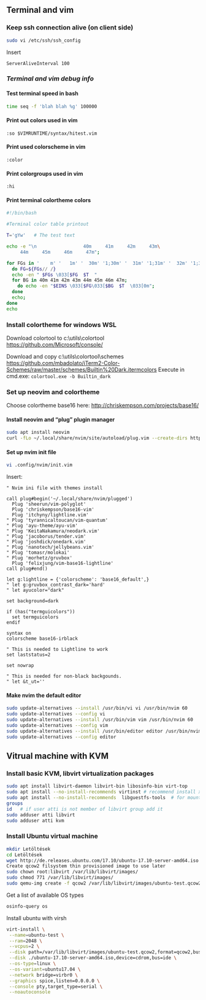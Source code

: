 
## Terminal and vim

### Keep ssh connection alive (on client side)
``` Bash
sudo vi /etc/ssh/ssh_config
```
Insert
```
ServerAliveInterval 100
```

### _Terminal and vim debug info_
#### Test terminal speed in bash
``` Bash
time seq -f 'blah blah %g' 100000
```
#### Print out colors used in vim
``` vim
:so $VIMRUNTIME/syntax/hitest.vim
```
#### Print used colorscheme in vim
``` vim
:color
```
#### Print colorgroups used in vim
``` vim
:hi
```
#### Print terminal  colortheme colors
``` Bash
#!/bin/bash

#Terminal color table printout

T='gYw'   # The test text

echo -e "\n                 40m     41m     42m     43m\
     44m     45m     46m     47m";

for FGs in '    m' '   1m' '  30m' '1;30m' '  31m' '1;31m' '  32m' '1;32m' '  33m' '1;33m' '  34m' '1;34m' '  35m' '1;35m'  '  36m' '1;36m' '  37m' '1;37m';
  do FG=${FGs// /}
  echo -en " $FGs \033[$FG  $T  "
  for BG in 40m 41m 42m 43m 44m 45m 46m 47m;
    do echo -en "$EINS \033[$FG\033[$BG  $T  \033[0m";
  done
  echo;
done
echo
```
### Install colortheme for windows WSL
Download colortool to c:\utils\colortool
https://github.com/Microsoft/console/

Download and copy c:\utils\colortool\schemes
https://github.com/mbadolato/iTerm2-Color-Schemes/raw/master/schemes/Builtin%20Dark.itermcolors
Execute in cmd.exe:
```colortool.exe -b Builtin_dark```

### Set up neovim and colortheme
Choose colortheme base16 here:
http://chriskempson.com/projects/base16/
#### Install neovim and  “plug” plugin manager
``` Bash
sudo apt install neovim
curl -fLo ~/.local/share/nvim/site/autoload/plug.vim --create-dirs https://raw.githubusercontent.com/junegunn/vim-plug/master/plug.vim
```
#### Set up nvim init file

```Bash
vi .config/nvim/init.vim
```
Insert:
``` vim
" Nvim ini file with themes install

call plug#begin('~/.local/share/nvim/plugged')
  Plug 'sheerun/vim-polyglot'
  Plug 'chriskempson/base16-vim'
  Plug 'itchyny/lightline.vim'
" Plug 'tyrannicaltoucan/vim-quantum'
" Plug 'ayu-theme/ayu-vim'
" Plug 'KeitaNakamura/neodark.vim'
" Plug 'jacoborus/tender.vim'
" Plug 'joshdick/onedark.vim'
" Plug 'nanotech/jellybeans.vim'
" Plug 'tomasr/molokai'
" Plug 'morhetz/gruvbox'
  Plug 'felixjung/vim-base16-lightline'
call plug#end()

let g:lightline = {'colorscheme': 'base16_default',}
" let g:gruvbox_contrast_dark='hard'
" let ayucolor="dark"

set background=dark

if (has("termguicolors"))
  set termguicolors
endif

syntax on
colorscheme base16-irblack

" This is needed to Lightline to work
set laststatus=2

set nowrap

" This is needed for non-black backgounds.
" let &t_ut=''
```
#### Make nvim the default editor
``` Bash
sudo update-alternatives --install /usr/bin/vi vi /usr/bin/nvim 60
sudo update-alternatives --config vi
sudo update-alternatives --install /usr/bin/vim vim /usr/bin/nvim 60
sudo update-alternatives --config vim
sudo update-alternatives --install /usr/bin/editor editor /usr/bin/nvim 60
sudo update-alternatives --config editor
```
## Vitrual machine with KVM
### Install basic KVM, libvirt virtualization packages
``` Bash
sudo apt install libvirt-daemon libvirt-bin libosinfo-bin virt-top
sudo apt install --no-install-recommends virtinst # recommend install xorg and other unneeded packages
sudo apt install --no-install-recommends  libguestfs-tools  # for mounting guests filesystem into hosts
groups
id   # if user atti is not member of libvirt group add it
sudo adduser atti libvirt
sudo adduser atti kvm
```
### Install Ubuntu virtual machine
``` Bash
mkdir Letöltések
cd Letöltések
wget http://de.releases.ubuntu.com/17.10/ubuntu-17.10-server-amd64.iso
Create qcow2 filsystem thin provisioned image to use later
sudo chown root:libvirt /var/lib/libvirt/images/
sudo chmod 771 /var/lib/libvirt/images/
sudo qemu-img create -f qcow2 /var/lib/libvirt/images/ubuntu-test.qcow2 8G
```
Get a list of available OS types
``` Bash
osinfo-query os
```
Install ubuntu with virsh
``` Bash
virt-install \
 --name=ubuntu-test \
 --ram=2048 \
 --vcpus=2 \
 --disk path=/var/lib/libvirt/images/ubuntu-test.qcow2,format=qcow2,bus=virtio,cache=writeback,discard=unmap \
 --disk ./ubuntu-17.10-server-amd64.iso,device=cdrom,bus=ide \
 --os-type=linux \
 --os-variant=ubuntu17.04 \
 --network bridge=virbr0 \
 --graphics spice,listen=0.0.0.0 \
 --console pty,target_type=serial \
 --noautoconsole
```
<!--stackedit_data:
eyJoaXN0b3J5IjpbLTE4OTQ5ODY0MjcsLTY1Mzc3NjI2Nl19
-->